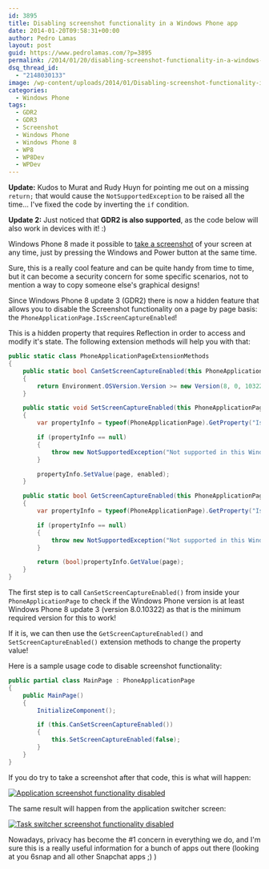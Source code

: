 ```yaml
---
id: 3895
title: Disabling screenshot functionality in a Windows Phone app
date: 2014-01-20T09:58:31+00:00
author: Pedro Lamas
layout: post
guid: https://www.pedrolamas.com/?p=3895
permalink: /2014/01/20/disabling-screenshot-functionality-in-a-windows-phone-app/
dsq_thread_id:
  - "2148030133"
image: /wp-content/uploads/2014/01/Disabling-screenshot-functionality-in-a-Windows-Phone-8-app-300x270.png
categories:
  - Windows Phone
tags:
  - GDR2
  - GDR3
  - Screenshot
  - Windows Phone
  - Windows Phone 8
  - WP8
  - WP8Dev
  - WPDev
---
```

**Update:** Kudos to Murat and Rudy Huyn for pointing me out on a missing `return;` that would cause the `NotSupportedException` to be raised all the time... I've fixed the code by inverting the `if` condition.

**Update 2:** Just noticed that **GDR2 is also supported**, as the code below will also work in devices with it! :)

Windows Phone 8 made it possible to [take a screenshot](http://www.windowsphone.com/en-gb/how-to/wp8/photos/take-a-screenshot) of your screen at any time, just by pressing the Windows and Power button at the same time.

Sure, this is a really cool feature and can be quite handy from time to time, but it can become a security concern for some specific scenarios, not to mention a way to copy someone else's graphical designs!

Since Windows Phone 8 update 3 (GDR2) there is now a hidden feature that allows you to disable the Screenshot functionality on a page by page basis: the `PhoneApplicationPage.IsScreenCaptureEnabled`!

This is a hidden property that requires Reflection in order to access and modify it's state. The following extension methods will help you with that:

```csharp
public static class PhoneApplicationPageExtensionMethods
{
    public static bool CanSetScreenCaptureEnabled(this PhoneApplicationPage page)
    {
        return Environment.OSVersion.Version >= new Version(8, 0, 10322);
    }

    public static void SetScreenCaptureEnabled(this PhoneApplicationPage page, bool enabled)
    {
        var propertyInfo = typeof(PhoneApplicationPage).GetProperty("IsScreenCaptureEnabled");

        if (propertyInfo == null)
        {
            throw new NotSupportedException("Not supported in this Windows Phone version!");
        }

        propertyInfo.SetValue(page, enabled);
    }

    public static bool GetScreenCaptureEnabled(this PhoneApplicationPage page)
    {
        var propertyInfo = typeof(PhoneApplicationPage).GetProperty("IsScreenCaptureEnabled");

        if (propertyInfo == null)
        {
            throw new NotSupportedException("Not supported in this Windows Phone version!");
        }

        return (bool)propertyInfo.GetValue(page);
    }
}
```

The first step is to call `CanSetScreenCaptureEnabled()` from inside your `PhoneApplicationPage` to check if the Windows Phone version is at least Windows Phone 8 update 3 (version 8.0.10322) as that is the minimum required version for this to work!

If it is, we can then use the `GetScreenCaptureEnabled()` and `SetScreenCaptureEnabled()` extension methods to change the property value!

Here is a sample usage code to disable screenshot functionality:

```csharp
public partial class MainPage : PhoneApplicationPage
{
    public MainPage()
    {
        InitializeComponent();

        if (this.CanSetScreenCaptureEnabled())
        {
            this.SetScreenCaptureEnabled(false);
        }
    }
}
```

If you do try to take a screenshot after that code, this is what will happen:

[![Application screenshot functionality disabled](https://www.pedrolamas.com/wp-content/uploads/2014/01/Application-screenshot-functionality-disabled-180x300.png)](https://www.pedrolamas.com/wp-content/uploads/2014/01/Application-screenshot-functionality-disabled.png)

The same result will happen from the application switcher screen:

[![Task switcher screenshot functionality disabled](https://www.pedrolamas.com/wp-content/uploads/2014/01/Task-switcher-screenshot-functionality-disabled-180x300.png)](https://www.pedrolamas.com/wp-content/uploads/2014/01/Task-switcher-screenshot-functionality-disabled.png)

Nowadays, privacy has become the #1 concern in everything we do, and I'm sure this is a really useful information for a bunch of apps out there (looking at you 6snap and all other Snapchat apps ;) )

